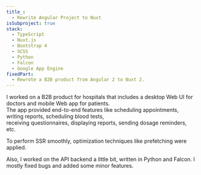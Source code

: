 ```yaml
---
title_:
  - Rewrite Angular Project to Nuxt
isSubproject: true
stack:
  - TypeScript
  - Nuxt.js
  - Bootstrap 4
  - SCSS
  - Python
  - Falcon
  - Google App Engine
fixedPart:
  - Rewrote a B2B product from Angular 2 to Nuxt 2.
---
```


I worked on a B2B product for hospitals that includes a desktop Web UI for doctors and mobile Web app for patients.<br>
The app provided end-to-end features like scheduling appointments, writing reports, scheduling blood tests,<br>
receiving questionnaires, displaying reports, sending dosage reminders, etc.

To perform SSR smoothly, optimization techniques like prefetching were applied.

Also, I worked on the API backend a little bit, written in Python and Falcon. I mostly fixed bugs and added some minor features.
